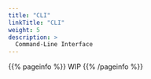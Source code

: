 ```yaml
---
title: "CLI"
linkTitle: "CLI"
weight: 5
description: >
  Command-Line Interface
---
```


{{% pageinfo %}}
WIP
{{% /pageinfo %}}
